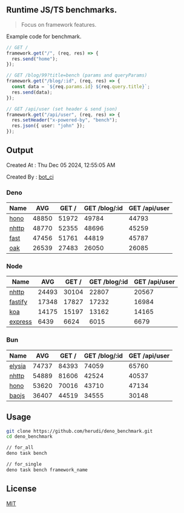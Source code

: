 ## Runtime JS/TS benchmarks.

> Focus on framework features.

Example code for benchmark.
```ts
// GET /
framework.get("/", (req, res) => {
  res.send("home");
});

// GET /blog/99?title=bench (params and queryParams)
framework.get("/blog/:id", (req, res) => {
  const data = `${req.params.id} ${req.query.title}`;
  res.send(data);
});

// GET /api/user (set header & send json)
framework.get("/api/user", (req, res) => {
  res.setHeader("x-powered-by", "bench");
  res.json({ user: "john" });
});
```

## Output
Created At : Thu Dec 05 2024, 12:55:05 AM

Created By : [bot_ci](https://github.com/herudi/deno_benchmarks/commits?author=github-actions%5Bbot%5D)


### Deno
|Name|AVG|GET /|GET /blog/:id|GET /api/user|
|----|----|----|----|----|
|[hono](https://github.com/honojs/hono)|48850|51972|49784|44793|
|[nhttp](https://github.com/nhttp/nhttp)|48770|52355|48696|45259|
|[fast](https://github.com/danteissaias/fast)|47456|51761|44819|45787|
|[oak](https://github.com/oakserver/oak)|26539|27483|26050|26085|
  


### Node
|Name|AVG|GET /|GET /blog/:id|GET /api/user|
|----|----|----|----|----|
|[nhttp](https://github.com/nhttp/nhttp)|24493|30104|22807|20567|
|[fastify](https://github.com/fastify/fastify)|17348|17827|17232|16984|
|[koa](https://github.com/koajs/koa)|14175|15197|13162|14165|
|[express](https://github.com/expressjs/express)|6439|6624|6015|6679|
  


### Bun
|Name|AVG|GET /|GET /blog/:id|GET /api/user|
|----|----|----|----|----|
|[elysia](https://github.com/elysiajs/elysia)|74737|84393|74059|65760|
|[nhttp](https://github.com/nhttp/nhttp)|54889|81606|42524|40537|
|[hono](https://github.com/honojs/hono)|53620|70016|43710|47134|
|[baojs](https://github.com/mattreid1/baojs)|36407|44519|34555|30148|
  



## Usage

```bash
git clone https://github.com/herudi/deno_benchmark.git
cd deno_benchmark

// for_all
deno task bench

// for_single
deno task bench framework_name
```

## License

[MIT](LICENSE)

